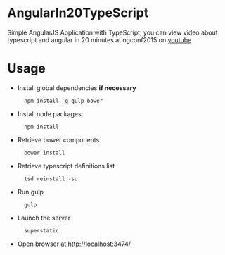 # AngularIn20TypeScript
Simple AngularJS Application with TypeScript, you can view video about typescript and angular in 20 minutes at ngconf2015 on [youtube](https://www.youtube.com/watch?list=PLOETEcp3DkCoNnlhE-7fovYvqwVPrRiY7&feature=player_embedded&v=U7NYTKgkZgo)

# Usage

- Install global dependencies **if necessary**

        npm install -g gulp bower

- Install node packages:

        npm install

- Retrieve bower components

        bower install

- Retrieve typescript definitions list

        tsd reinstall -so

- Run gulp

        gulp

- Launch the server

        superstatic

- Open browser at <http://localhost:3474/>
